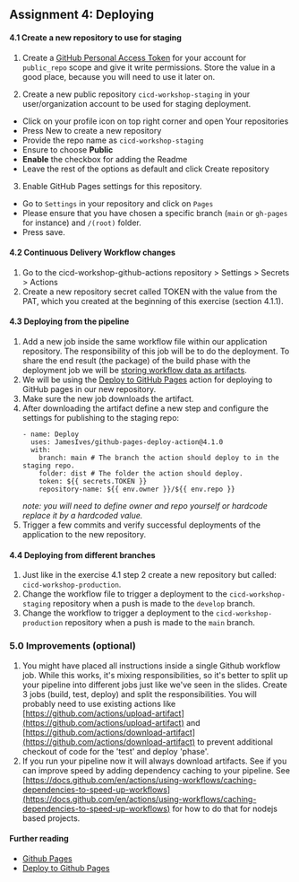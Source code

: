 ## Assignment 4: Deploying

#### 4.1 Create a new repository to use for staging

1. Create a [GitHub Personal Access Token](https://help.github.com/en/github/authenticating-to-github/creating-a-personal-access-token-for-the-command-line) for your account for `public_repo` scope and give it write permissions. Store the value in a good place, because you will need to use it later on.

2. Create a new public repository `cicd-workshop-staging` in your user/organization account to be used for staging deployment.
- Click on your profile icon on top right corner and open Your repositories
- Press New to create a new repository
- Provide the repo name as `cicd-workshop-staging`
- Ensure to choose **Public**
- **Enable** the checkbox for adding the Readme
- Leave the rest of the options as default and click Create repository

3. Enable GitHub Pages settings for this repository.

- Go to `Settings` in your repository and click on `Pages`
- Please ensure that you have chosen a specific branch (`main` or `gh-pages` for instance) and `/(root)` folder. 
- Press save. 

#### 4.2 Continuous Delivery Workflow changes 

1. Go to the cicd-workshop-github-actions repository > Settings > Secrets > Actions
2. Create a new repository secret called TOKEN with the value from the PAT, which you created at the beginning of this exercise (section 4.1.1). 

#### 4.3 Deploying from the pipeline

1.  Add a new job inside the same workflow file within our application repository. The responsibility of this job will be to do the deployment. To share the end result (the package) of the build phase with the deployment job we will be [storing workflow data as artifacts](https://docs.github.com/en/actions/using-workflows/storing-workflow-data-as-artifacts). 
2.  We will be using the [Deploy to GitHub Pages](https://github.com/marketplace/actions/deploy-to-github-pages) action for deploying to GitHub pages in our new repository.
4.  Make sure the new job downloads the artifact.
5.  After downloading the artifact define a new step and configure the settings for publishing to the staging repo:
    ```
    - name: Deploy 
      uses: JamesIves/github-pages-deploy-action@4.1.0
      with:
        branch: main # The branch the action should deploy to in the staging repo.
        folder: dist # The folder the action should deploy.
        token: ${{ secrets.TOKEN }}
        repository-name: ${{ env.owner }}/${{ env.repo }}
    ```
    _note: you will need to define owner and repo yourself or hardcode replace it by a hardcoded value._
6.  Trigger a few commits and verify successful deployments of the application to the new repository.

#### 4.4 Deploying from different branches

1. Just like in the exercise 4.1 step 2 create a new repository but called: `cicd-workshop-production`.
2. Change the workflow file to trigger a deployment to the `cicd-workshop-staging` repository when a push is made to the `develop` branch. 
3. Change the workflow to trigger a deployment to the `cicd-workshop-production` repository when a push is made to the `main` branch.

### 5.0 Improvements (optional)

1. You might have placed all instructions inside a single Github workflow job. While this works, it's mixing responsibilities, so it's better to split up your pipeline into different jobs just like we've seen in the slides. Create 3 jobs (build, test, deploy) and split the responsibilities.
You will probably need to use existing actions like [https://github.com/actions/upload-artifact](https://github.com/actions/upload-artifact) and [https://github.com/actions/download-artifact](https://github.com/actions/download-artifact) to prevent additional checkout of code for the 'test' and deploy 'phase'.
2. If you run your pipeline now it will always download artifacts. See if you can improve speed by adding dependency caching to your pipeline. See [https://docs.github.com/en/actions/using-workflows/caching-dependencies-to-speed-up-workflows](https://docs.github.com/en/actions/using-workflows/caching-dependencies-to-speed-up-workflows) for how to do that for nodejs based projects.

#### Further reading

- [Github Pages](https://pages.github.com)
- [Deploy to Github Pages](https://github.com/marketplace/actions/deploy-to-github-pages)



